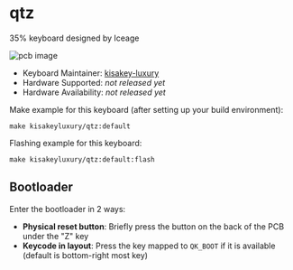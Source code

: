 # qtz

35% keyboard designed by Iceage

![pcb image](https://i.imgur.com/D2OmIkU.png)

* Keyboard Maintainer: [kisakey-luxury](https://github.com/kisakey-luxury)
* Hardware Supported: *not released yet*
* Hardware Availability: *not released yet*

Make example for this keyboard (after setting up your build environment):

    make kisakeyluxury/qtz:default

Flashing example for this keyboard:

    make kisakeyluxury/qtz:default:flash
    
## Bootloader

Enter the bootloader in 2 ways:

* **Physical reset button**: Briefly press the button on the back of the PCB under the "Z" key
* **Keycode in layout**: Press the key mapped to `QK_BOOT` if it is available (default is bottom-right most key)